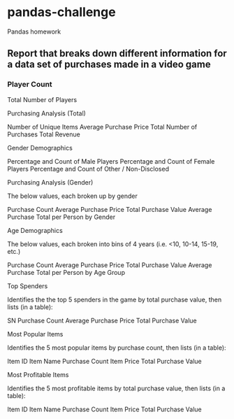 # pandas-challenge
 Pandas homework

## Report that breaks down different information for a data set of purchases made in a video game

### Player Count

Total Number of Players


Purchasing Analysis (Total)

Number of Unique Items
Average Purchase Price
Total Number of Purchases
Total Revenue


Gender Demographics

Percentage and Count of Male Players
Percentage and Count of Female Players
Percentage and Count of Other / Non-Disclosed


Purchasing Analysis (Gender)

The below values, each broken up by gender

Purchase Count
Average Purchase Price
Total Purchase Value
Average Purchase Total per Person by Gender




Age Demographics

The below values, each broken into bins of 4 years (i.e. <10, 10-14, 15-19, etc.)

Purchase Count
Average Purchase Price
Total Purchase Value
Average Purchase Total per Person by Age Group




Top Spenders

Identifies the the top 5 spenders in the game by total purchase value, then lists (in a table):

SN
Purchase Count
Average Purchase Price
Total Purchase Value




Most Popular Items

Identifies the 5 most popular items by purchase count, then lists (in a table):

Item ID
Item Name
Purchase Count
Item Price
Total Purchase Value




Most Profitable Items

Identifies the 5 most profitable items by total purchase value, then lists (in a table):

Item ID
Item Name
Purchase Count
Item Price
Total Purchase Value